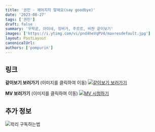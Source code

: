```yaml
---
title: '권민 - 헤어지자 말해요(say goodbye)'
date: '2023-08-27'
tags: ['권민']
draft: false
summary: '우왁굳, 아이네, 징버거, 주르르, 비챤 같이보기'
images: ['https://i.ytimg.com/vi/pnd4heVqPV4/maxresdefault.jpg']
layout: PostLayout
canonicalUrl:
authors: ['pompurin']
---
```


## 링크

**같이보기 보러가기** (이미지를 클릭하여 이동)
[![같이보기 보러가기](https://cdn.discordapp.com/attachments/1136601898116464710/1137050327938506852/logo.png)](https://cafe.naver.com/steamindiegame/12650155)

**MV 보러가기** (이미지를 클릭하여 이동)
[![MV 시청하기](https://i.ytimg.com/vi/pnd4heVqPV4/maxresdefault.jpg)](https://youtu.be/pnd4heVqPV4?si=ORTSubqiuLPB9EN1)

## 추가 정보

![왁리 구독하는법](https://cdn.discordapp.com/attachments/1136601898116464710/1137049857136267374/--2cut.gif)
